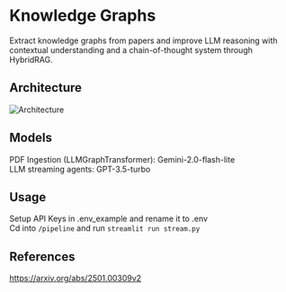# Knowledge Graphs
Extract knowledge graphs from papers and improve LLM reasoning with contextual understanding and a chain-of-thought system through HybridRAG.

## Architecture
![Architecture](https://github.com/user-attachments/assets/6d6c1b53-704f-4579-9bda-f5dc5328ee64)

## Models
PDF Ingestion (LLMGraphTransformer): Gemini-2.0-flash-lite <br/>
LLM streaming agents: GPT-3.5-turbo

## Usage
Setup API Keys in .env_example and rename it to .env <br>
Cd into `/pipeline` and run `streamlit run stream.py`

## References
https://arxiv.org/abs/2501.00309v2
